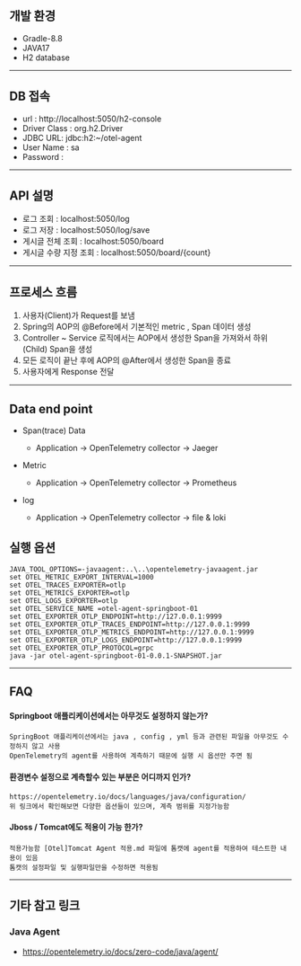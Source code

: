 

## 개발 환경
- Gradle-8.8
- JAVA17
- H2 database
---
## DB 접속
- url : http://localhost:5050/h2-console
- Driver Class : org.h2.Driver
- JDBC URL: jdbc:h2:~/otel-agent
- User Name : sa
- Password :
---
## API 설명
- 로그 조회 : localhost:5050/log
- 로그 저장 : localhost:5050/log/save
- 게시글 전체 조회 : localhost:5050/board
- 게시글 수량 지정 조회 : localhost:5050/board/{count}
---


## 프로세스 흐름
1. 사용자(Client)가 Request를 보냄
2. Spring의 AOP의 @Before에서  기본적인 metric , Span  데이터 생성
3. Controller ~ Service 로직에서는 AOP에서 생성한 Span을 가져와서 하위(Child) Span을 생성
4. 모든 로직이 끝난 후에 AOP의 @After에서 생성한 Span을 종료
5. 사용자에게 Response 전달
---
## Data end point
- Span(trace) Data
    - Application -> OpenTelemetry collector -> Jaeger

- Metric
    - Application -> OpenTelemetry collector ->  Prometheus

- log
    - Application -> OpenTelemetry collector -> file & loki

## 실행 옵션
```shell
JAVA_TOOL_OPTIONS=-javaagent:..\..\opentelemetry-javaagent.jar
set OTEL_METRIC_EXPORT_INTERVAL=1000
set OTEL_TRACES_EXPORTER=otlp
set OTEL_METRICS_EXPORTER=otlp
set OTEL_LOGS_EXPORTER=otlp
set OTEL_SERVICE_NAME =otel-agent-springboot-01
set OTEL_EXPORTER_OTLP_ENDPOINT=http://127.0.0.1:9999
set OTEL_EXPORTER_OTLP_TRACES_ENDPOINT=http://127.0.0.1:9999
set OTEL_EXPORTER_OTLP_METRICS_ENDPOINT=http://127.0.0.1:9999
set OTEL_EXPORTER_OTLP_LOGS_ENDPOINT=http://127.0.0.1:9999
set OTEL_EXPORTER_OTLP_PROTOCOL=grpc
java -jar otel-agent-springboot-01-0.0.1-SNAPSHOT.jar
```

---
## FAQ
#### Springboot 애플리케이션에서는 아무것도 설정하지 않는가?
```text
SpringBoot 애플리케이션에서는 java , config , yml 등과 관련된 파일을 아무것도 수정하지 않고 사용
OpenTelemetry의 agent를 사용하여 계측하기 때문에 실행 시 옵션만 주면 됨
```

#### 환경변수 설정으로 계측할수 있는 부분은 어디까지 인가?
```text
https://opentelemetry.io/docs/languages/java/configuration/
위 링크에서 확인해보면 다양한 옵션들이 있으며, 계측 범위를 지정가능함
```

#### Jboss / Tomcat에도 적용이 가능 한가?
```text
적용가능함 [Otel]Tomcat Agent 적용.md 파일에 톰캣에 agent를 적용하여 테스트한 내용이 있음
톰캣의 설정파일 및 실행파일만을 수정하면 적용됨
```
---



## 기타 참고 링크

### Java Agent
- https://opentelemetry.io/docs/zero-code/java/agent/